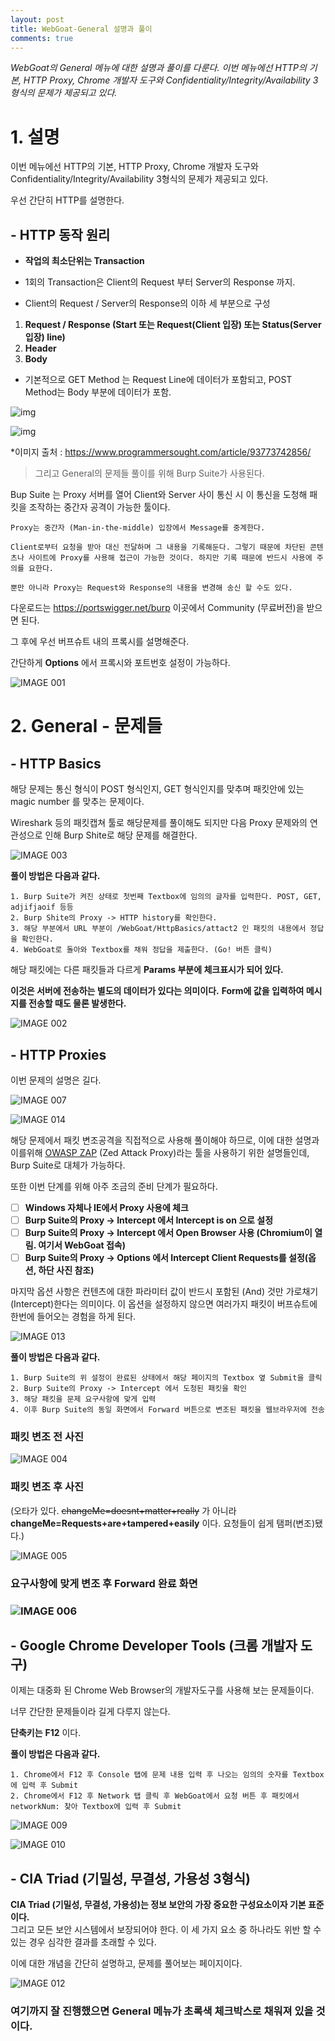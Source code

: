 ```yaml
---
layout: post
title: WebGoat-General 설명과 풀이
comments: true
---
```



*WebGoat의 General 메뉴에 대한 설명과 풀이를 다룬다.*
*이번 메뉴에선 HTTP의 기본, HTTP Proxy, Chrome 개발자 도구와 Confidentiality/Integrity/Availability 3형식의 문제가 제공되고 있다.*



# 1. 설명



이번 메뉴에선 HTTP의 기본, HTTP Proxy, Chrome 개발자 도구와 Confidentiality/Integrity/Availability 3형식의 문제가 제공되고 있다.

우선 간단히 HTTP를 설명한다. 



## - HTTP 동작 원리

- **작업의 최소단위는 Transaction**
- 1회의 Transaction은 Client의 Request 부터 Server의 Response 까지.

- Client의 Request / Server의 Response의 이하 세 부분으로 구성

1. **Request / Response (Start 또는 Request(Client 입장) 또는 Status(Server 입장) line)**
2. **Header**
3. **Body**

* 기본적으로 GET Method 는 Request Line에 데이터가 포함되고, POST Method는 Body 부분에 데이터가 포함.

![img](https://www.programmersought.com/images/677/93df016d213e2419d5738192613b428d.png)

![img](https://www.programmersought.com/images/785/701272696c7b9f40c8d78771d3153ff9.png)

*이미지 출처 : https://www.programmersought.com/article/93773742856/





> 그리고 General의 문제들 풀이를 위해 Burp Suite가 사용된다. 

Bup Suite 는 Proxy 서버를 열어 Client와 Server 사이 통신 시 이 통신을 도청해 패킷을 조작하는 중간자 공격이 가능한 툴이다. 

```http
Proxy는 중간자 (Man-in-the-middle) 입장에서 Message를 중계한다.

Client로부터 요청을 받아 대신 전달하며 그 내용을 기록해둔다. 그렇기 때문에 차단된 콘텐츠나 사이트에 Proxy를 사용해 접근이 가능한 것이다. 하지만 기록 때문에 반드시 사용에 주의를 요한다.

뿐만 아니라 Proxy는 Request와 Response의 내용을 변경해 송신 할 수도 있다.
```



다운로드는 https://portswigger.net/burp  이곳에서 Community (무료버전)을 받으면 된다.

그 후에 우선 버프슈트 내의 프록시를 설명해준다.

간단하게 **Options** 에서 프록시와 포트번호 설정이 가능하다.

![IMAGE 001](https://user-images.githubusercontent.com/52769104/103628848-e6b69400-4f82-11eb-8511-b3ab819b12b7.png)



# 2. General - 문제들

## - HTTP Basics

해당 문제는 통신 형식이 POST 형식인지, GET 형식인지를 맞추며 패킷안에 있는 magic number 를 맞추는 문제이다.

Wireshark 등의 패킷캡쳐 툴로 해당문제를 풀이해도 되지만 다음 Proxy 문제와의 연관성으로 인해 Burp Shite로 해당 문제를 해결한다.

![IMAGE 003](https://user-images.githubusercontent.com/52769104/103628871-ee763880-4f82-11eb-9e07-1cca65ab85b6.png)



 **풀이 방법은 다음과 같다.**

```
1. Burp Suite가 켜진 상태로 첫번째 Textbox에 임의의 글자를 입력한다. POST, GET, adjifjaoif 등등
2. Burp Shite의 Proxy -> HTTP history를 확인한다.
3. 해당 부분에서 URL 부분이 /WebGoat/HttpBasics/attact2 인 패킷의 내용에서 정답을 확인한다.
4. WebGoat로 돌아와 Textbox를 채워 정답을 제출한다. (Go! 버튼 클릭)
```



해당 패킷에는 다른 패킷들과 다르게 **Params 부분에 체크표시가 되어 있다.** 

**이것은 서버에 전송하는 별도의 데이터가 있다는 의미이다.** 
**Form에 값을 입력하여 메시지를 전송할 때도 물론 발생한다.**

![IMAGE 002](https://user-images.githubusercontent.com/52769104/103628897-f7ffa080-4f82-11eb-8e00-6f6854926703.png)





## - HTTP Proxies

이번 문제의 설명은 길다. 

![IMAGE 007](https://user-images.githubusercontent.com/52769104/103628915-fdf58180-4f82-11eb-8306-dbf6cf198455.png)

![IMAGE 014](https://user-images.githubusercontent.com/52769104/103628938-051c8f80-4f83-11eb-9752-f73fdfd9f47e.png)



해당 문제에서 패킷 변조공격을 직접적으로 사용해 풀이해야 하므로, 이에 대한 설명과 이를위해 [OWASP ZAP](https://owasp.org/www-project-zap/) (Zed Attack Proxy)라는 툴을 사용하기 위한 설명들인데, Burp Suite로 대체가 가능하다.

또한 이번 단계를 위해 아주 조금의 준비 단계가 필요하다.

- [ ] **Windows 자체나 IE에서 Proxy 사용에 체크**
- [ ] **Burp Suite의 Proxy -> Intercept 에서 Intercept is on 으로 설정**
- [ ] **Burp Suite의 Proxy -> Intercept 에서 Open Browser 사용 (Chromium이 열림. 여기서 WebGoat 접속)**
- [ ] **Burp Suite의 Proxy -> Options 에서 Intercept Client Requests를 설정(옵션, 하단 사진 참조)**

마지막 옵션 사항은 컨텐츠에 대한 파라미터 값이 반드시 포함된 (And) 것만 가로채기(Intercept)한다는 의미이다. 이 옵션을 설정하지 않으면 여러가지 패킷이 버프슈트에 한번에 들어오는 경험을 하게 된다.



![IMAGE 013](https://user-images.githubusercontent.com/52769104/103628968-0f3e8e00-4f83-11eb-87b0-7be0e8729b98.png)



 **풀이 방법은 다음과 같다.**

```
1. Burp Suite의 위 설정이 완료된 상태에서 해당 페이지의 Textbox 옆 Submit을 클릭
2. Burp Suite의 Proxy -> Intercept 에서 도청된 패킷을 확인
3. 해당 패킷을 문제 요구사항에 맞게 입력
4. 이후 Burp Suite의 동일 화면에서 Forward 버튼으로 변조된 패킷을 웹브라우저에 전송
```

### 패킷 변조 전 사진

![IMAGE 004](https://user-images.githubusercontent.com/52769104/103629001-19f92300-4f83-11eb-8bc1-1fe9688c73d3.png)

### 패킷 변조 후 사진

(오타가 있다. ~~changeMe=doesnt+matter+really~~ 가 아니라
                       **changeMe=Requests+are+tampered+easily** 이다. 요청들이 쉽게 탬퍼(변조)됐다.)

![IMAGE 005](https://user-images.githubusercontent.com/52769104/103629003-1b2a5000-4f83-11eb-9402-c8f855502750.png)

### 요구사항에 맞게 변조 후 Forward 완료 화면 

### ![IMAGE 006](https://user-images.githubusercontent.com/52769104/103629007-1bc2e680-4f83-11eb-980b-2752b15bdb28.png)





## - Google Chrome Developer Tools (크롬 개발자 도구)

이제는 대중화 된 Chrome Web Browser의 개발자도구를 사용해 보는 문제들이다.

너무 간단한 문제들이라 길게 다루지 않는다.

**단축키는** **F12** 이다.



**풀이 방법은 다음과 같다.**

```
1. Chrome에서 F12 후 Console 탭에 문제 내용 입력 후 나오는 임의의 숫자를 Textbox에 입력 후 Submit
2. Chrome에서 F12 후 Network 탭 클릭 후 WebGoat에서 요청 버튼 후 패킷에서 networkNum: 찾아 Textbox에 입력 후 Submit
```

![IMAGE 009](https://user-images.githubusercontent.com/52769104/103629059-2e3d2000-4f83-11eb-8f9e-d46eec8a661b.png)

![IMAGE 010](https://user-images.githubusercontent.com/52769104/103629064-2ed5b680-4f83-11eb-9a89-99958ea88307.png)





## - CIA Triad (기밀성, 무결성, 가용성 3형식)

**CIA Triad (기밀성, 무결성, 가용성)는 정보 보안의 가장 중요한 구성요소이자 기본 표준이다.**  
그리고 모든 보안 시스템에서 보장되어야 한다.
이 세 가지 요소 중 하나라도 위반 할 수 있는 경우 심각한 결과를 초래할 수 있다.

이에 대한 개념을 간단히 설명하고, 문제를 풀어보는 페이지이다.

![IMAGE 012](https://user-images.githubusercontent.com/52769104/103629085-385f1e80-4f83-11eb-89b3-7cff553d99af.png)

 

### 여기까지 잘 진행했으면 General 메뉴가 초록색 체크박스로 채워져 있을 것이다.
